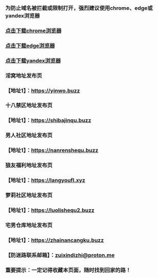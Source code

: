 ### 为防止域名被拦截或限制打开，强烈建议使用chrome、edge或yandex浏览器

### [点击下载chrome浏览器](https://www.google.cn/chrome)
### [点击下载edge浏览器](https://www.microsoft.com/zh-cn/edge/download)
### [点击下载yandex浏览器](https://browser.yandex.com/)

### 淫窝地址发布页
### 【地址1】：https://yinwo.buzz

### 十八禁区地址发布页
### 【地址1】：https://shibajinqu.buzz

### 男人社区地址发布页
### 【地址1】：https://nanrenshequ.buzz

### 狼友福利地址发布页
### 【地址1】：https://langyoufl.xyz

### 萝莉社区地址发布页
### 【地址1】：https://luolishequ2.buzz

### 宅男仓库地址发布页
### 【地址1】：https://zhainancangku.buzz

### 【防迷路联系邮箱】：zuixindizhi@proton.me

### 重要提示：一定记得收藏本页面，随时找到回家的路！
